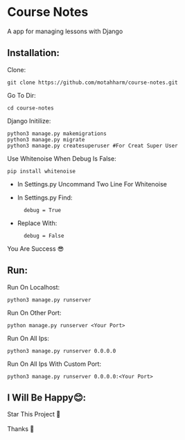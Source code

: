 # Course Notes
A app for managing lessons with Django

Installation:
----
Clone:

    git clone https://github.com/motahharm/course-notes.git
  
Go To Dir:

    cd course-notes

Django Initilize:

    python3 manage.py makemigrations
    python3 manage.py migrate
    python3 manage.py createsuperuser #For Creat Super User

Use Whitenoise When Debug Is False:

    pip install whitenoise

- In Settings.py Uncommand Two Line For Whitenoise
- In Settings.py Find:

        debug = True

- Replace With:

        debug = False

You Are Success 😎

Run:
----
Run On Localhost:

    python3 manage.py runserver

Run On Other Port:

    python manage.py runserver <Your Port>

Run On All Ips:

    python3 manage.py runserver 0.0.0.0

Run On All Ips With Custom Port:

    python3 manage.py runserver 0.0.0.0:<Your Port>

I Will Be Happy😊:
----
Star This Project 🤩<br><br>
Thanks 🙏